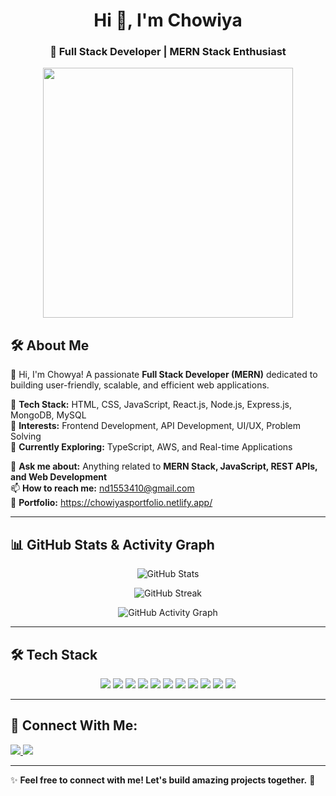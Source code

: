 <h1 align="center">Hi 👋, I'm Chowiya</h1>
<h3 align="center">🚀 Full Stack Developer | MERN Stack Enthusiast</h3>

<p align="center">
  <img src="https://media.giphy.com/media/xT0xeJpnrWC4XWblEk/giphy.gif" width="400px">
</p>

## 🛠 About Me
 
👋 Hi, I'm Chowya! A passionate **Full Stack Developer (MERN)** dedicated to building user-friendly, scalable, and efficient web applications.  

🔹 **Tech Stack:** HTML, CSS, JavaScript, React.js, Node.js, Express.js, MongoDB, MySQL  
🔹 **Interests:** Frontend Development, API Development, UI/UX, Problem Solving  
🔹 **Currently Exploring:** TypeScript, AWS, and Real-time Applications  

💬 **Ask me about:** Anything related to **MERN Stack, JavaScript, REST APIs, and Web Development**  
📫 **How to reach me:** nd1553410@gmail.com  
🚀 **Portfolio:** https://chowiyasportfolio.netlify.app/  


---

## 📊 GitHub Stats & Activity Graph

<p align="center">
  <img src="https://github-readme-stats.vercel.app/api?username=Chowiya&show_icons=true&theme=radical" alt="GitHub Stats">
</p>

<p align="center">
  <img src="https://github-readme-streak-stats.herokuapp.com/?user=Chowiya&theme=radical" alt="GitHub Streak">
</p>

<p align="center">
  <img src="https://github-readme-activity-graph.vercel.app/graph?username=Chowiya&theme=tokyonight" alt="GitHub Activity Graph">
</p>

---

## 🛠 Tech Stack

<p align="center">
  <img src="https://img.shields.io/badge/HTML5-E34F26?style=for-the-badge&logo=html5&logoColor=white">
  <img src="https://img.shields.io/badge/CSS3-1572B6?style=for-the-badge&logo=css3&logoColor=white">
  <img src="https://img.shields.io/badge/JavaScript-F7DF1E?style=for-the-badge&logo=javascript&logoColor=black">
  <img src="https://img.shields.io/badge/React-20232A?style=for-the-badge&logo=react&logoColor=61DAFB">
  <img src="https://img.shields.io/badge/Redux-764ABC?style=for-the-badge&logo=redux&logoColor=white">
  <img src="https://img.shields.io/badge/Node.js-43853D?style=for-the-badge&logo=node.js&logoColor=white">
  <img src="https://img.shields.io/badge/Express.js-000000?style=for-the-badge&logo=express&logoColor=white">
  <img src="https://img.shields.io/badge/MongoDB-4EA94B?style=for-the-badge&logo=mongodb&logoColor=white">
  <img src="https://img.shields.io/badge/MySQL-4479A1?style=for-the-badge&logo=mysql&logoColor=white">
  <img src="https://img.shields.io/badge/Postman-FF6C37?style=for-the-badge&logo=postman&logoColor=white">
  <img src="https://img.shields.io/badge/Nodemailer-009688?style=for-the-badge&logo=gmail&logoColor=white">
</p>


---

## 🔗 Connect With Me:
<p align="left">
  <a href="https://www.linkedin.com/in/YOUR-LINKEDIN">
    <img src="https://img.shields.io/badge/LinkedIn-0077B5?style=for-the-badge&logo=linkedin&logoColor=white">
  </a>
  <a href="mailto:nd1553410@gmail.com">
    <img src="https://img.shields.io/badge/Gmail-D14836?style=for-the-badge&logo=gmail&logoColor=white">
  </a>
</p>

---

✨ **Feel free to connect with me! Let's build amazing projects together.** 🚀

